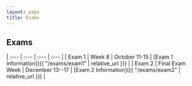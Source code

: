 ```yaml
---
layout: page
title: Exams
---
```


## Exams

| :--- | :--- | :--- | :--- |
| Exam 1 | Week 8 | October 11-15 | [Exam 1 Information]({{ "/exams/exam1" | relative_url }}) |
| Exam 2 | Final Exam Week | December 13--17 | [Exam 2 Information]({{ "/exams/exam2" | relative_url }}) |
